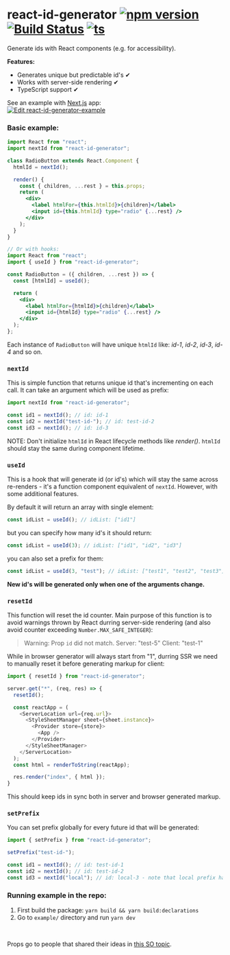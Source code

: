 # react-id-generator [![npm version][npm-badge]][npm-link] [![Build Status][ci-badge]][ci-link] [![ts][ts-badge]][ts-link]

Generate ids with React components (e.g. for accessibility).

**Features:**

- Generates unique but predictable id's ✔︎
- Works with server-side rendering ✔︎
- TypeScript support ✔︎

See an example with [Next.js](https://nextjs.org/) app:
<br />
[![Edit react-id-generator-example][cs-button]](https://codesandbox.io/s/react-id-generator-example-udjzm?fontsize=14)

### Basic example:

```jsx
import React from "react";
import nextId from "react-id-generator";

class RadioButton extends React.Component {
  htmlId = nextId();

  render() {
    const { children, ...rest } = this.props;
    return (
      <div>
        <label htmlFor={this.htmlId}>{children}</label>
        <input id={this.htmlId} type="radio" {...rest} />
      </div>
    );
  }
}

// Or with hooks:
import React from "react";
import { useId } from "react-id-generator";

const RadioButton = ({ children, ...rest }) => {
  const [htmlId] = useId();

  return (
    <div>
      <label htmlFor={htmlId}>{children}</label>
      <input id={htmlId} type="radio" {...rest} />
    </div>
  );
};
```

Each instance of `RadioButton` will have unique `htmlId` like: _id-1_, _id-2_, _id-3_, _id-4_ and so on.

### `nextId`

This is simple function that returns unique id that's incrementing on each call. It can take an argument which will be used as prefix:

```js
import nextId from "react-id-generator";

const id1 = nextId(); // id: id-1
const id2 = nextId("test-id-"); // id: test-id-2
const id3 = nextId(); // id: id-3
```

NOTE: Don't initialize `htmlId` in React lifecycle methods like _render()_. `htmlId` should stay the same during component lifetime.

### `useId`

This is a hook that will generate id (or id's) which will stay the same across re-renders - it's a function component equivalent of `nextId`. However, with some additional features.

By default it will return an array with single element:

```jsx
const idList = useId(); // idList: ["id1"]
```

but you can specify how many id's it should return:

```jsx
const idList = useId(3); // idList: ["id1", "id2", "id3"]
```

you can also set a prefix for them:

```jsx
const idList = useId(3, "test"); // idList: ["test1", "test2", "test3"]
```

**New id's will be generated only when one of the arguments change.**

### `resetId`

This function will reset the id counter. Main purpose of this function is to avoid warnings thrown by React durring server-side rendering (and also avoid counter exceeding `Number.MAX_SAFE_INTEGER`):

> Warning: Prop `id` did not match. Server: "test-5" Client: "test-1"

While in browser generator will always start from "1", durring SSR we need to manually reset it before generating markup for client:

```javascript
import { resetId } from "react-id-generator";

server.get("*", (req, res) => {
  resetId();

  const reactApp = (
    <ServerLocation url={req.url}>
      <StyleSheetManager sheet={sheet.instance}>
        <Provider store={store}>
          <App />
        </Provider>
      </StyleSheetManager>
    </ServerLocation>
  );
  const html = renderToString(reactApp);

  res.render("index", { html });
}
```

This should keep ids in sync both in server and browser generated markup.

### `setPrefix`

You can set prefix globally for every future id that will be generated:

```javascript
import { setPrefix } from "react-id-generator";

setPrefix("test-id-");

const id1 = nextId(); // id: test-id-1
const id2 = nextId(); // id: test-id-2
const id3 = nextId("local"); // id: local-3 - note that local prefix has precedence
```

### Running example in the repo:

1. First build the package: `yarn build && yarn build:declarations`
2. Go to `example/` directory and run `yarn dev`

<br/>

Props go to people that shared their ideas in [this SO topic](https://stackoverflow.com/q/29420835/4443323).

[npm-badge]: https://badge.fury.io/js/react-id-generator.svg
[npm-link]: https://badge.fury.io/js/react-id-generator
[ci-badge]: https://travis-ci.org/Tomekmularczyk/react-id-generator.svg?branch=master
[ci-link]: https://travis-ci.org/Tomekmularczyk/react-id-generator
[ts-badge]: https://badges.frapsoft.com/typescript/code/typescript.svg?v=101
[ts-link]: https://www.typescriptlang.org/
[cs-button]: https://codesandbox.io/static/img/play-codesandbox.svg

